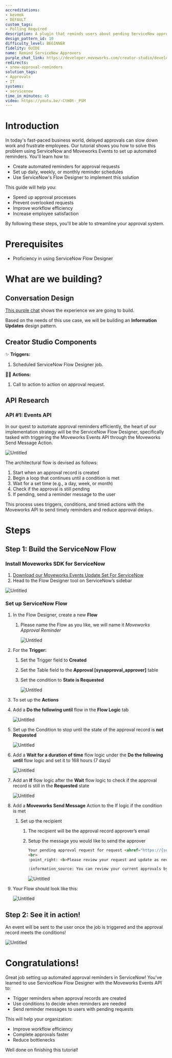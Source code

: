 ```yaml
---
accreditations:
- kevmok
- DEFAULT
custom_tags:
- Polling Required
description: A plugin that reminds users about pending ServiceNow approvals.
design_pattern_id: 10
difficulty_level: BEGINNER
fidelity: GUIDE
name: Remind ServiceNow Approvers
purple_chat_link: https://developer.moveworks.com/creator-studio/developer-tools/purple-chat-builder/?workspace=%7B%22title%22%3A%22My+Workspace%22%2C%22botSettings%22%3A%7B%22name%22%3A%22%22%2C%22imageUrl%22%3A%22%22%7D%2C%22mocks%22%3A%5B%7B%22id%22%3A7970%2C%22title%22%3A%22New+Mock%22%2C%22transcript%22%3A%7B%22settings%22%3A%7B%22colorStyle%22%3A%22LIGHT%22%2C%22startTime%22%3A%2211%3A43+AM%22%2C%22defaultPerson%22%3A%22GWEN%22%2C%22editable%22%3Afalse%2C%22botName%22%3A%22%22%2C%22botImageUrl%22%3A%22%22%7D%2C%22messages%22%3A%5B%7B%22from%22%3A%22ANNOTATION%22%2C%22text%22%3A%22%3Cp%3EServiceNow+Flow+Designer%3A+Scheduled+job+that+runs+once+a+day%2Fweek%2Fmonth%3C%2Fp%3E%22%7D%2C%7B%22from%22%3A%22BOT%22%2C%22text%22%3A%22%3Cp%3EYour+pending+approval+request+for+request+%3Ca+href%3D%5C%22https%3A%2F%2Fmoveworks.ai%5C%22%3ERITM0123456+is+due+for+a+review.%3C%2Fa%3E%3Cbr%3E%3Cbr%3E%F0%9F%91%89+%3Cb%3EPlease+review+your+request+and+update+as+necessary%3C%2Fb%3E%3Cbr%3E%3Cbr%3E%F0%9F%91%89+You+can+review+your+current+approvals+by+typing+%3Cb%3E%5C%22Show+me+my+approvals%5C%22%3C%2Fb%3E+below%3C%2Fp%3E%22%7D%5D%7D%7D%5D%7D
redirects:
- snow-approval-reminders
solution_tags:
- Approvals
- IT
systems:
- servicenow
time_in_minutes: 45
video: https://youtu.be/-CtH0t-_PSM
---
```


# Introduction

In today's fast-paced business world, delayed approvals can slow down work and frustrate employees. Our tutorial shows you how to solve this problem using ServiceNow and Moveworks Events to set up automated reminders.
You'll learn how to:

- Create automated reminders for approval requests
- Set up daily, weekly, or monthly reminder schedules
- Use ServiceNow's Flow Designer to implement this solution

This guide will help you:

- Speed up approval processes
- Prevent overlooked requests
- Improve workflow efficiency
- Increase employee satisfaction

By following these steps, you'll be able to streamline your approval system.

# Prerequisites

- Proficiency in using ServiceNow Flow Designer

# What are we building?

## Conversation Design

[This purple chat](https://developer.moveworks.com/creator-studio/developer-tools/purple-chat-builder/?workspace=%7B%22title%22%3A%22My+Workspace%22%2C%22mocks%22%3A%5B%7B%22id%22%3A1636%2C%22title%22%3A%22Event+triggered+approval+reminders%22%2C%22transcript%22%3A%7B%22settings%22%3A%7B%22colorStyle%22%3A%22LIGHT%22%2C%22startTime%22%3A%2211%3A43+AM%22%2C%22defaultPerson%22%3A%22GWEN%22%2C%22editable%22%3Atrue%2C%22botName%22%3A%22%22%2C%22botImageUrl%22%3A%22%22%7D%2C%22messages%22%3A%5B%7B%22from%22%3A%22ANNOTATION%22%2C%22text%22%3A%22%3Cp%3EServiceNow+Flow+Designer%3A+Scheduled+job+that+runs+once+a+day%2Fweek%2Fmonth%3C%2Fp%3E%22%7D%2C%7B%22from%22%3A%22BOT%22%2C%22text%22%3A%22%3Cp%3EYour+pending+approval+request+for+request+%3Ca+href%3D%5C%22https%3A%2F%2Fmoveworks.ai%5C%22%3ERITM0123456+is+due+for+a+review.%3C%2Fa%3E%3Cbr%3E%3Cbr%3E%F0%9F%91%89+%3Cb%3EPlease+review+your+request+and+update+as+necessary%3C%2Fb%3E%3Cbr%3E%3Cbr%3E%F0%9F%91%89+You+can+review+your+current+approvals+by+typing+%3Cb%3E%5C%22Show+me+my+approvals%5C%22%3C%2Fb%3E+below%3C%2Fp%3E%22%7D%5D%7D%7D%5D%2C%22botSettings%22%3A%7B%22name%22%3A%22%22%2C%22imageUrl%22%3A%22%22%7D%7D) shows the experience we are going to build. 

Based on the needs of this use case, we will be building an **Information Updates** design pattern.

## Creator Studio Components

✨ **Triggers:** 

1. Scheduled ServiceNow Flow Designer job.

🏃‍♂️ **Actions:** 

1. Call to action to action on approval request.

## API Research

### API #1: Events API

In our quest to automate approval reminders efficiently, the heart of our implementation strategy will be the ServiceNow Flow Designer, specifically tasked with triggering the Moveworks Events API through the Moveworks Send Message Action.

![Untitled](Use%20Case%20Tutorial%20ServiceNow%20Approval%20Reminders%20a8e075be60c94c77b1e4da9ac249d5ce/Untitled.png)

The architectural flow is devised as follows:

1. Start when an approval record is created
2. Begin a loop that continues until a condition is met
3. Wait for a set time (e.g., a day, week, or month)
4. Check if the approval is still pending
5. If pending, send a reminder message to the user

This process uses triggers, conditions, and timed actions with the Moveworks API to send timely reminders and reduce approval delays.

# Steps

## Step 1: Build the ServiceNow Flow

### Install Moveworks SDK for ServiceNow

1. [Download our Moveworks Events Update Set For ServiceNow](https://developer.moveworks.com/file-hosting/servicenow/moveworks.events.1.0.0.xml)
2. Head to the Flow Designer tool on ServiceNow’s sidebar

![Untitled](Use%20Case%20Tutorial%20ServiceNow%20Approval%20Reminders%20a8e075be60c94c77b1e4da9ac249d5ce/Untitled%201.png)

### Set up ServiceNow Flow

1. In the Flow Designer, create a new **Flow**
    1. Please name the Flow as you like, we will name it *Moveworks Approval Reminder*
        
        ![Untitled](Use%20Case%20Tutorial%20ServiceNow%20Approval%20Reminders%20a8e075be60c94c77b1e4da9ac249d5ce/Untitled%202.png)
        
2. For the **Trigger:**
    1. Set the Trigger field to **Created**
    2. Set the Table field to the **Approval [sysapproval_approver]** table
    3. Set the condition to **State is Requested**
        
        ![Untitled](Use%20Case%20Tutorial%20ServiceNow%20Approval%20Reminders%20a8e075be60c94c77b1e4da9ac249d5ce/Untitled%203.png)
        
3. To set up the **Actions**
4. Add a **Do the following until** flow in the **Flow Logic** tab
    
    ![Untitled](Use%20Case%20Tutorial%20ServiceNow%20Approval%20Reminders%20a8e075be60c94c77b1e4da9ac249d5ce/Untitled%204.png)
    
5. Set up the Condition to stop until the state of the approval record is **not Requested**
    
    ![Untitled](Use%20Case%20Tutorial%20ServiceNow%20Approval%20Reminders%20a8e075be60c94c77b1e4da9ac249d5ce/Untitled%205.png)
    
6. Add a **Wait for a duration of time** flow logic under the **Do the following until** flow logic and set it to 168 hours (7 days)
    
    ![Untitled](Use%20Case%20Tutorial%20ServiceNow%20Approval%20Reminders%20a8e075be60c94c77b1e4da9ac249d5ce/Untitled%206.png)
    
7. Add an **If** flow logic after the **Wait** flow logic to check if the approval record is still in the **Requested** state
    
    ![Untitled](Use%20Case%20Tutorial%20ServiceNow%20Approval%20Reminders%20a8e075be60c94c77b1e4da9ac249d5ce/Untitled%207.png)
    
8. Add a **Moveworks Send Message** Action to the If logic if the condition is met
    1. Set up the recipient
        1. The recipient will be the approval record approver’s email
        2. Setup the message you would like to send the approver 
            
            ```html
            Your pending approval request for request <ahref="https://{servicenow-instance}.service-now.com/nav_to.do?uri=sysapproval_approver.do?sysparm_query=sysapproval.number=RITM0123456^approver={user.sys_id}"> is due for a review.
            <br>
            :point_right: <b>Please review your request and update as necessary</b>
            
            :information_source: You can review your current approvals by typing <b>"Show me my approvals"</b> below :point_down:
            ```
            
            ![Untitled](Use%20Case%20Tutorial%20ServiceNow%20Approval%20Reminders%20a8e075be60c94c77b1e4da9ac249d5ce/Untitled%208.png)
            
9. Your Flow should look like this:
    
    ![Untitled](Use%20Case%20Tutorial%20ServiceNow%20Approval%20Reminders%20a8e075be60c94c77b1e4da9ac249d5ce/Untitled%209.png)
    

## Step 2: See it in action!

An event will be sent to the user once the job is triggered and the approval record meets the conditions!

![Untitled](Use%20Case%20Tutorial%20ServiceNow%20Approval%20Reminders%20a8e075be60c94c77b1e4da9ac249d5ce/Untitled%2010.png)

# Congratulations!

Great job setting up automated approval reminders in ServiceNow! You've learned to use ServiceNow Flow Designer with the Moveworks Events API to:

- Trigger reminders when approval records are created
- Use conditions to decide when reminders are needed
- Send reminder messages to users with pending requests

This will help your organization:

- Improve workflow efficiency
- Complete approvals faster
- Reduce bottlenecks

Well done on finishing this tutorial!